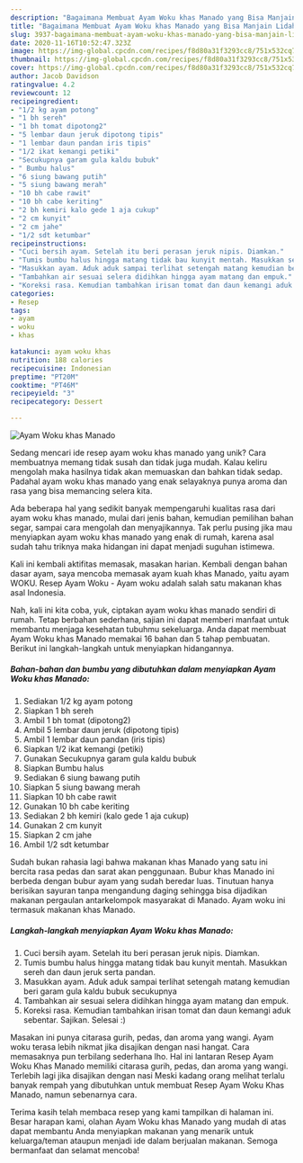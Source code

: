 ```yaml
---
description: "Bagaimana Membuat Ayam Woku khas Manado yang Bisa Manjain Lidah"
title: "Bagaimana Membuat Ayam Woku khas Manado yang Bisa Manjain Lidah"
slug: 3937-bagaimana-membuat-ayam-woku-khas-manado-yang-bisa-manjain-lidah
date: 2020-11-16T10:52:47.323Z
image: https://img-global.cpcdn.com/recipes/f8d80a31f3293cc8/751x532cq70/ayam-woku-khas-manado-foto-resep-utama.jpg
thumbnail: https://img-global.cpcdn.com/recipes/f8d80a31f3293cc8/751x532cq70/ayam-woku-khas-manado-foto-resep-utama.jpg
cover: https://img-global.cpcdn.com/recipes/f8d80a31f3293cc8/751x532cq70/ayam-woku-khas-manado-foto-resep-utama.jpg
author: Jacob Davidson
ratingvalue: 4.2
reviewcount: 12
recipeingredient:
- "1/2 kg ayam potong"
- "1 bh sereh"
- "1 bh tomat dipotong2"
- "5 lembar daun jeruk dipotong tipis"
- "1 lembar daun pandan iris tipis"
- "1/2 ikat kemangi petiki"
- "Secukupnya garam gula kaldu bubuk"
- " Bumbu halus"
- "6 siung bawang putih"
- "5 siung bawang merah"
- "10 bh cabe rawit"
- "10 bh cabe keriting"
- "2 bh kemiri kalo gede 1 aja cukup"
- "2 cm kunyit"
- "2 cm jahe"
- "1/2 sdt ketumbar"
recipeinstructions:
- "Cuci bersih ayam. Setelah itu beri perasan jeruk nipis. Diamkan."
- "Tumis bumbu halus hingga matang tidak bau kunyit mentah. Masukkan sereh dan daun jeruk serta pandan."
- "Masukkan ayam. Aduk aduk sampai terlihat setengah matang kemudian beri garam gula kaldu bubuk secukupnya"
- "Tambahkan air sesuai selera didihkan hingga ayam matang dan empuk."
- "Koreksi rasa. Kemudian tambahkan irisan tomat dan daun kemangi aduk sebentar. Sajikan. Selesai :)"
categories:
- Resep
tags:
- ayam
- woku
- khas

katakunci: ayam woku khas 
nutrition: 188 calories
recipecuisine: Indonesian
preptime: "PT20M"
cooktime: "PT46M"
recipeyield: "3"
recipecategory: Dessert

---
```



![Ayam Woku khas Manado](https://img-global.cpcdn.com/recipes/f8d80a31f3293cc8/751x532cq70/ayam-woku-khas-manado-foto-resep-utama.jpg)

Sedang mencari ide resep ayam woku khas manado yang unik? Cara membuatnya memang tidak susah dan tidak juga mudah. Kalau keliru mengolah maka hasilnya tidak akan memuaskan dan bahkan tidak sedap. Padahal ayam woku khas manado yang enak selayaknya punya aroma dan rasa yang bisa memancing selera kita.

Ada beberapa hal yang sedikit banyak mempengaruhi kualitas rasa dari ayam woku khas manado, mulai dari jenis bahan, kemudian pemilihan bahan segar, sampai cara mengolah dan menyajikannya. Tak perlu pusing jika mau menyiapkan ayam woku khas manado yang enak di rumah, karena asal sudah tahu triknya maka hidangan ini dapat menjadi suguhan istimewa.

Kali ini kembali aktifitas memasak, masakan harian. Kembali dengan bahan dasar ayam, saya mencoba memasak ayam kuah khas Manado, yaitu ayam WOKU. Resep Ayam Woku - Ayam woku adalah salah satu makanan khas asal Indonesia.


Nah, kali ini kita coba, yuk, ciptakan ayam woku khas manado sendiri di rumah. Tetap berbahan sederhana, sajian ini dapat memberi manfaat untuk membantu menjaga kesehatan tubuhmu sekeluarga. Anda dapat membuat Ayam Woku khas Manado memakai 16 bahan dan 5 tahap pembuatan. Berikut ini langkah-langkah untuk menyiapkan hidangannya.

<!--inarticleads1-->

##### Bahan-bahan dan bumbu yang dibutuhkan dalam menyiapkan Ayam Woku khas Manado:

1. Sediakan 1/2 kg ayam potong
1. Siapkan 1 bh sereh
1. Ambil 1 bh tomat (dipotong2)
1. Ambil 5 lembar daun jeruk (dipotong tipis)
1. Ambil 1 lembar daun pandan (iris tipis)
1. Siapkan 1/2 ikat kemangi (petiki)
1. Gunakan Secukupnya garam gula kaldu bubuk
1. Siapkan  Bumbu halus
1. Sediakan 6 siung bawang putih
1. Siapkan 5 siung bawang merah
1. Siapkan 10 bh cabe rawit
1. Gunakan 10 bh cabe keriting
1. Sediakan 2 bh kemiri (kalo gede 1 aja cukup)
1. Gunakan 2 cm kunyit
1. Siapkan 2 cm jahe
1. Ambil 1/2 sdt ketumbar


Sudah bukan rahasia lagi bahwa makanan khas Manado yang satu ini bercita rasa pedas dan sarat akan penggunaan. Bubur khas Manado ini berbeda dengan bubur ayam yang sudah beredar luas. Tinutuan hanya berisikan sayuran tanpa mengandung daging sehingga bisa dijadikan makanan pergaulan antarkelompok masyarakat di Manado. Ayam woku ini termasuk makanan khas Manado. 

<!--inarticleads2-->

##### Langkah-langkah menyiapkan Ayam Woku khas Manado:

1. Cuci bersih ayam. Setelah itu beri perasan jeruk nipis. Diamkan.
1. Tumis bumbu halus hingga matang tidak bau kunyit mentah. Masukkan sereh dan daun jeruk serta pandan.
1. Masukkan ayam. Aduk aduk sampai terlihat setengah matang kemudian beri garam gula kaldu bubuk secukupnya
1. Tambahkan air sesuai selera didihkan hingga ayam matang dan empuk.
1. Koreksi rasa. Kemudian tambahkan irisan tomat dan daun kemangi aduk sebentar. Sajikan. Selesai :)


Masakan ini punya citarasa gurih, pedas, dan aroma yang wangi. Ayam woku terasa lebih nikmat jika disajikan dengan nasi hangat. Cara memasaknya pun terbilang sederhana lho. Hal ini lantaran Resep Ayam Woku Khas Manado memiliki citarasa gurih, pedas, dan aroma yang wangi. Terlebih lagi jika disajikan dengan nasi Meski kadang orang melihat terlalu banyak rempah yang dibutuhkan untuk membuat Resep Ayam Woku Khas Manado, namun sebenarnya cara. 

Terima kasih telah membaca resep yang kami tampilkan di halaman ini. Besar harapan kami, olahan Ayam Woku khas Manado yang mudah di atas dapat membantu Anda menyiapkan makanan yang menarik untuk keluarga/teman ataupun menjadi ide dalam berjualan makanan. Semoga bermanfaat dan selamat mencoba!
